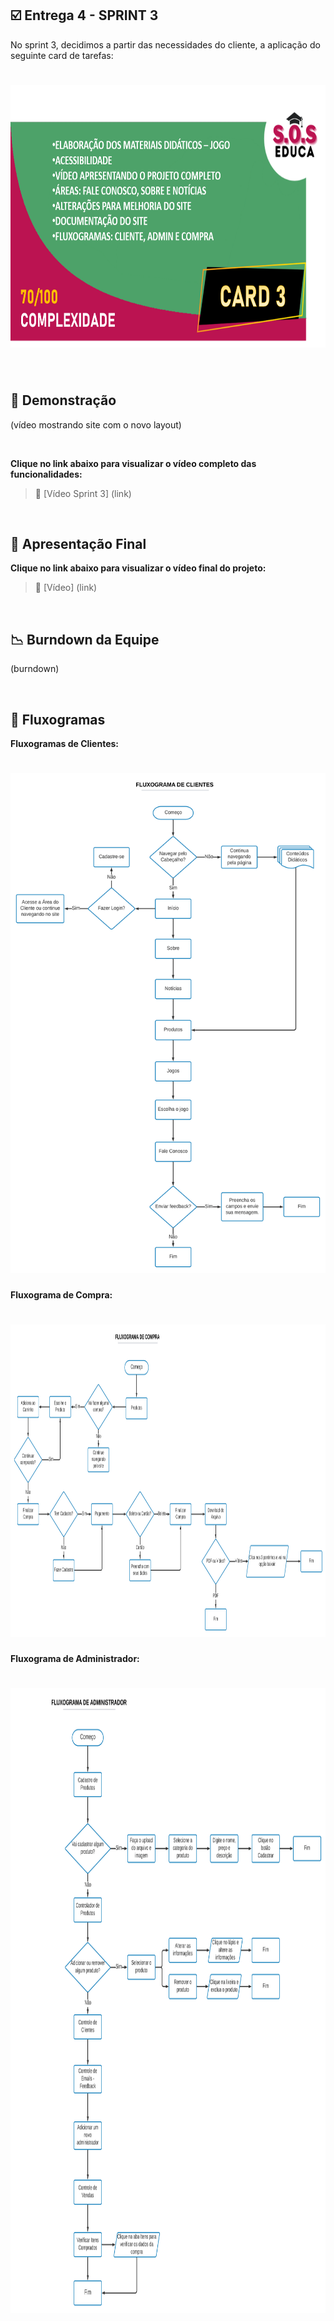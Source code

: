 ## :ballot_box_with_check: Entrega 4 - SPRINT 3

No sprint 3, decidimos a partir das necessidades do cliente, a aplicação do seguinte card de tarefas:

<h1 align="center"> <img src = "/Imagens Geral/card3att.png" width="710" height="420" /></h1>

<br>

## :mag_right: Demonstração

(vídeo mostrando site com o novo layout)

<br>

**Clique no link abaixo para visualizar o vídeo completo das funcionalidades:**  
> :movie_camera: [Vídeo Sprint 3] (link)

<br>

## :mag_right: Apresentação Final

**Clique no link abaixo para visualizar o vídeo final do projeto:**  
> :movie_camera: [Vídeo] (link)

<br>

## :chart_with_downwards_trend: Burndown da Equipe

(burndown)

<br>

## :page_with_curl: Fluxogramas

**Fluxogramas de Clientes:**
<h1 align="center"> <img src = "/Imagens Geral/Fluxograma de Clientes.png" width="600" height="800" /></h1>

**Fluxograma de Compra:**
<h1 align="center"> <img src = "/Imagens Geral/_Fluxograma de Compra.png" width="900" height="500" /></h1>

**Fluxograma de Administrador:**
<h1 align="center"> <img src = "/Imagens Geral/_Fluxograma de Administrador.png" width="800" height="1000" /></h1>
